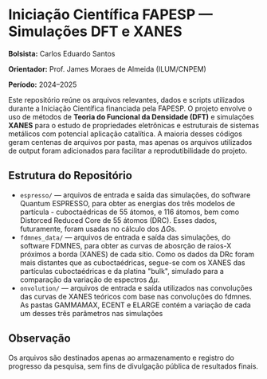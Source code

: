 # Iniciação Científica FAPESP — Simulações DFT e XANES

**Bolsista:** Carlos Eduardo Santos

**Orientador:** Prof. James Moraes de Almeida (ILUM/CNPEM)

**Período:** 2024–2025

Este repositório reúne os arquivos relevantes, dados e scripts utilizados durante a Iniciação Científica financiada pela FAPESP. O projeto envolve o uso de métodos de **Teoria do Funcional da Densidade (DFT)** e simulações **XANES** para o estudo de propriedades eletrônicas e estruturais de sistemas metálicos com potencial aplicação catalítica. A maioria desses códigos geram centenas de arquivos por pasta, mas apenas os arquivos utilizados de output foram adicionados para facilitar a reprodutibilidade do projeto.

## Estrutura do Repositório

* `espresso/` — arquivos de entrada e saída das simulações, do software Quantum ESPRESSO, para obter as energias dos três modelos de partícula - cuboctaédricas de 55 átomos, e 116 átomos, bem como Distorced Reduced Core de 55 átomos (DRC). Esses dados, futuramente, foram usadas no cálculo dos $\Delta G$s.
* `fdmnes_data/` — arquivos de entrada e saída das simulações, do software FDMNES, para obter as curvas de abosrção de raios-X próximos a borda (XANES) de cada sítio. Como os dados da DRc foram mais distantes que as cuboctaédricas, segue-se com os XANES das partículas cuboctaédricas e da platina "bulk", simulado para a comparação da variação de espectros $\Delta \mu$.
* `onvolution/` — arquivos de entrada e saída utilizados nas convoluções das curvas de XANES teóricos com base nas convoluções do fdmnes. As pastas GAMMAMAX, ECENT e ELARGE contém a variação de cada um desses três parâmetros nas simulações

## Observação

Os arquivos são destinados apenas ao armazenamento e registro do progresso da pesquisa, sem fins de divulgação pública de resultados finais.

